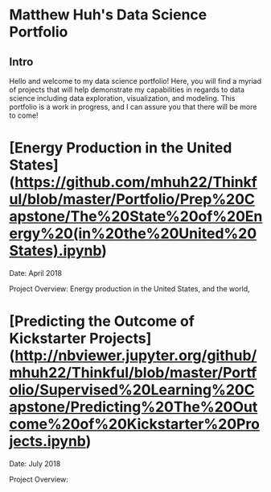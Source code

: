 # Matthew Huh's Data Science Portfolio

## Intro

Hello and welcome to my data science portfolio! Here, you will find a myriad of projects that will help demonstrate my capabilities in regards to data science including data exploration, visualization, and modeling. This portfolio is a work in progress, and I can assure you that there will be more to come!

# [Energy Production in the United States] (https://github.com/mhuh22/Thinkful/blob/master/Portfolio/Prep%20Capstone/The%20State%20of%20Energy%20(in%20the%20United%20States).ipynb)
Date: April 2018

Project Overview: Energy production in the United States, and the world, 

# [Predicting the Outcome of Kickstarter Projects] (http://nbviewer.jupyter.org/github/mhuh22/Thinkful/blob/master/Portfolio/Supervised%20Learning%20Capstone/Predicting%20The%20Outcome%20of%20Kickstarter%20Projects.ipynb)
Date: July 2018

Project Overview: 
